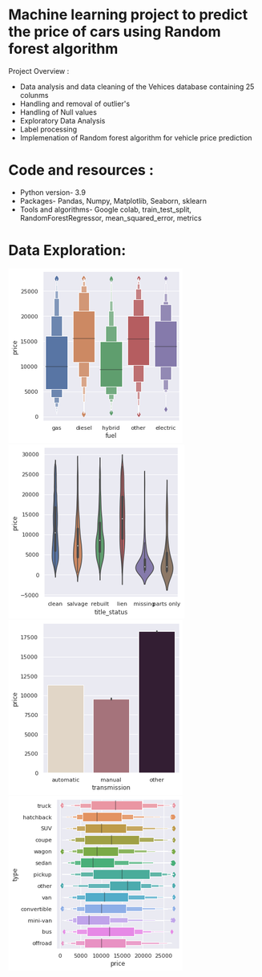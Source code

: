 # Machine learning project to predict the price of cars using Random forest algorithm 
Project Overview :
<ul>
<li> Data analysis and data cleaning of the Vehices database containing 25 colunms </li>
  <li> Handling and removal of outlier's </li>
  <li> Handling of Null values </li>
    <li> Exploratory Data Analysis </li>
  <li> Label processing </li>
  <li> Implemenation of Random forest algorithm for vehicle price prediction </li> 
</ul>

# Code and resources :
<ul>
  <li>Python version- 3.9</li>
  <li>Packages- Pandas, Numpy, Matplotlib, Seaborn, sklearn </li>
  <li> Tools and algorithms- Google colab, train_test_split, RandomForestRegressor, mean_squared_error, metrics  </li> 
</ul>

# Data Exploration:


![newplot](/images/Randomforest2.png)
![newplot (1)](/images/Randomforest3.png)
![newplot (1)](/images/Randomforest4.png)
![newplot (1)](/images/Randomforest6.png)
                                                                                                              







